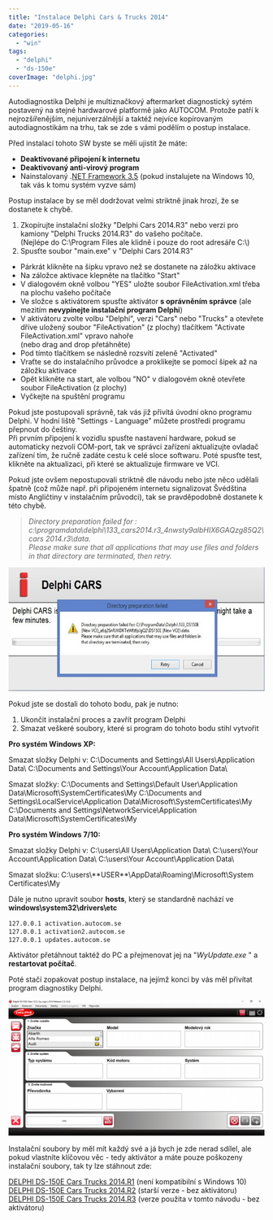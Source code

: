 ```yaml
---
title: "Instalace Delphi Cars & Trucks 2014"
date: "2019-05-16"
categories: 
  - "win"
tags: 
  - "delphi"
  - "ds-150e"
coverImage: "delphi.jpg"
---
```


Autodiagnostika Delphi je multiznačkový aftermarket diagnostický sytém postavený na stejné hardwarové platformě jako AUTOCOM. Protože patří k nejrozšířenějším, nejuniverzálnější a taktéž nejvíce kopírovaným autodiagnostikám na trhu, tak se zde s vámi podělím o postup instalace.

Před instalací tohoto SW byste se měli ujistit že máte:

- **Deaktivované připojení k internetu**
- **Deaktivovaný anti-virový program**
- Nainstalovaný .[NET Framework 3.5](https://www.microsoft.com/cs-cz/download/details.aspx?id=25150) (pokud instalujete na Windows 10, tak vás k tomu systém vyzve sám)

Postup instalace by se měl dodržovat velmi striktně jinak hrozí, že se dostanete k chybě.

1. Zkopírujte instalační složky "Delphi Cars 2014.R3" nebo verzi pro kamiony "Delphi Trucks 2014.R3" do vašeho počítače.  
    (Nejlépe do C:\\Program Files ale klidně i pouze do root adresáře C:\\)
2. Spusťte soubor "main.exe" v "Delphi Cars 2014.R3"

- Párkrát klikněte na šipku vpravo než se dostanete na záložku aktivace
- Na záložce aktivace klepněte na tlačítko "Start"
- V dialogovém okně volbou "YES" uložte soubor FileActivation.xml třeba na plochu vašeho počítače
- Ve složce s aktivátorem spusťte aktivátor **s oprávněním správce** (ale mezitím **nevypínejte instalační program Delphi**)
- V aktivátoru zvolte volbu "Delphi", verzi "Cars" nebo "Trucks" a otevřete dříve uložený soubor "FileActivation" (z plochy) tlačítkem "Activate FileActivation.xml" vpravo nahoře  
    (nebo drag and drop přetáhněte)
- Pod tímto tlačítkem se následně rozsvítí zeleně "Activated"
- Vraťte se do instalačního průvodce a proklikejte se pomocí šipek až na záložku aktivace
- Opět klikněte na start, ale volbou "NO" v dialogovém okně otevřete soubor FileActivation (z plochy)
- Vyčkejte na spuštění programu

Pokud jste postupovali správně, tak vás již přivítá úvodní okno programu Delphi. V hodní liště "Settings - Language" můžete prostředí programu přepnout do češtiny.  
Při prvním připojení k vozidlu spusťte nastavení hardware, pokud se automaticky nezvolí COM-port, tak ve správci zařízení aktualizujte ovladač zařízení tím, že ručně zadáte cestu k celé sloce softwaru. Poté spusťte test, klikněte na aktualizaci, při které se aktualizuje firmware ve VCI.

Pokud jste ovšem nepostupovali striktně dle návodu nebo jste něco udělali špatně (což může např. při připojeném internetu signalizovat Švédština místo Angličtiny v instalačním průvodci), tak se pravděpodobně dostanete k této chybě.

> _Directory preparation failed for : c:\\programdata\\delphi\\133\_cars2014.r3\_4nwsty9albHIX6GAQzg85Q2\\cars 2014.r3\\data._  
> _Please make sure that all applications that may use files and folders in that directory are terminated, then retry._

![](images/errror.jpg)

Pokud jste se dostali do tohoto bodu, pak je nutno:

1. Ukončit instalační proces a zavřít program Delphi
2. Smazat veškeré soubory, které si program do tohoto bodu stihl vytvořit

**Pro systém Windows XP:**

Smazat složky Delphi v: C:\\Documents and Settings\\All Users\\Application Data\\ C:\\Documents and Settings\\Your Account\\Application Data\\

Smazat složky: C:\\Documents and Settings\\Default User\\Application Data\\Microsoft\\SystemCertificates\\My C:\\Documents and Settings\\LocalService\\Application Data\\Microsoft\\SystemCertificates\\My C:\\Documents and Settings\\NetworkService\\Application Data\\Microsoft\\SystemCertificates\\My

**Pro systém Windows 7/10:**

Smazat složky Delphi v: C:\\users\\All Users\\Application Data\\ C:\\users\\Your Account\\Application Data\\ C:\\users\\Your Account\\Application Data\\

Smazat složku: C:\\users\\\*\*USER\*\*\\AppData\\Roaming\\Microsoft\\System Certificates\\My

Dále je nutno upravit soubor **hosts**, který se standardně nachází ve **windows\\system32\\drivers\\etc**

```
127.0.0.1 activation.autocom.se
127.0.0.1 activation2.autocom.se
127.0.0.1 updates.autocom.se
```

Aktivátor přetáhnout taktéž do PC a přejmenovat jej na "_WyUpdate.exe_ " a **restartovat počítač**.

Poté stačí zopakovat postup instalace, na jejímž konci by vás měl přivítat program diagnostiky Delphi.

[![](images/ds150e.png)](http://old.maxxx.cz/wp-content/uploads/2020/09/ds150e.png)

Instalační soubory by měl mít každý své a já bych je zde nerad sdílel, ale pokud vlastníte klíčovou věc - tedy aktivátor a máte pouze poškozeny instalační soubory, tak ty lze stáhnout zde:

[DELPHI DS-150E Cars Trucks 2014.R1](https://uloz.to/!kiLNAfS4V0wa/delphi-ds-150e-cars-trucks-2014-r1) (není kompatibilní s Windows 10)  
[DELPHI DS-150E Cars Trucks 2014.R2](https://www.ulozto.cz/!fT3Z9EMrQ/delphi-ds-150e-cars-trucks-2014-r2-rar) (starší verze - bez aktivátoru)  
[DELPHI DS-150E Cars Trucks 2014.R3](https://uloz.to/!biLXCfR6Vove/delphi-ds-150e-cars-trucks-2014-r3-7z) (verze použita v tomto návodu - bez aktivátoru)
